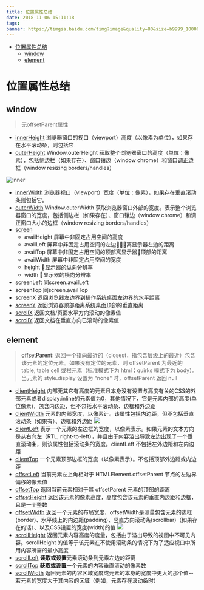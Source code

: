```yaml
---
title: 位置属性总结
date: 2018-11-06 15:11:18
tags:
banner: https://timgsa.baidu.com/timg?image&quality=80&size=b9999_10000&sec=1541667772983&di=af00751939d60be9d3d286a452aac2ef&imgtype=0&src=http%3A%2F%2Fd.hiphotos.baidu.com%2Fimage%2Fpic%2Fitem%2Fa044ad345982b2b723f163ab3cadcbef76099b77.jpg
---
```


<!-- TOC -->

- [位置属性总结](#位置属性总结)
  - [window](#window)
  - [element](#element)

<!-- /TOC -->

# 位置属性总结

<!-- 测试环境：**chrome 70.0.3538.77** -->

## window

> 无offsetParent属性

+ [innerHeight](https://developer.mozilla.org/en-US/docs/Web/API/Window/innerHeight)
  浏览器窗口的视口（viewport）高度（以像素为单位），如果存在水平滚动条，则包括它
+ [outerHeight](https://developer.mozilla.org/en-US/docs/Web/API/Window/outerHeight)
  Window.outerHeight 获取整个浏览器窗口的高度（单位：像素），包括侧边栏（如果存在）、窗口镶边（window chrome）和窗口调正边框（window resizing borders/handles）

![inner](https://developer.mozilla.org/@api/deki/files/213/=FirefoxInnerVsOuterHeight2.png)

+ [innerWidth](https://developer.mozilla.org/en-US/docs/Web/API/Window/innerWidth)
  浏览器视口（viewport）宽度（单位：像素），如果存在垂直滚动条则包括它。
+ [outerWidth](https://developer.mozilla.org/en-US/docs/Web/API/Window/outerWidth)
  Window.outerWidth 获取浏览器窗口外部的宽度。表示整个浏览器窗口的宽度，包括侧边栏（如果存在）、窗口镶边（window chrome）和调正窗口大小的边框（window resizing borders/handles）
+ [screen](https://developer.mozilla.org/en-US/docs/Web/API/Screen)
  + availHeight
    屏幕中非固定占用空间的高度
  + availLeft
    屏幕中非固定占用空间的左边离显示器左边的距离
  + availTop
    屏幕中非固定占用空间的顶部离显示器顶部的距离
  + availWidth
    屏幕中非固定占用空间的宽度
  + height
    显示器的纵向分辨率
  + width
    显示器的横向分辨率
+ screenLeft
  同screen.availLeft
+ screenTop
  同screen.availTop
+ [screenX](https://developer.mozilla.org/en-US/docs/Web/API/Window/screenX)
  返回浏览器左边界到操作系统桌面左边界的水平距离
+ [screenY](https://developer.mozilla.org/en-US/docs/Web/API/Window/screenY)
  返回浏览器顶部距离系统桌面顶部的垂直距离
+ [scrollX](https://developer.mozilla.org/en-US/docs/Web/API/Window/scrollX)
  返回文档/页面水平方向滚动的像素值
+ [scrollY](https://developer.mozilla.org/en-US/docs/Web/API/Window/scrollY)
  返回文档在垂直方向已滚动的像素值

<!-- # documentElement

> offsetParent 为 null

+ clientHeight
+ clientLeft
+ clientTop
+ clientWidth
+ offsetHeight
+ offsetLeft
+ offsetTop
+ offsetWidth
+ scrollHeight
+ scrollLeft
+ scrollTop
+ scrollWidth -->

<!-- # body

> offsetParent 为 null

+ clientHeight
+ clientLeft
+ clientTop
+ clientWidth
+ offsetHeight
+ offsetLeft
+ offsetTop
+ offsetWidth
+ scrollHeight
+ scrollLeft
+ scrollTop
+ scrollWidth -->

<!-- more -->

## element

> [offsetParent](https://developer.mozilla.org/en-US/docs/Web/API/HTMLElement/offsetParent):
> 返回一个指向最近的（closest，指包含层级上的最近）包含该元素的定位元素。如果没有定位的元素，则 offsetParent 为最近的 table, table cell 或根元素（标准模式下为 html；quirks 模式下为 body）。当元素的 style.display 设置为 "none" 时，offsetParent 返回 null

+ [clientHeight](https://developer.mozilla.org/en-US/docs/Web/API/Element/clientHeight)
  内部无其它有高度的元素且本身没有设置与高度有关的CSS的外部元素或者display:inline的元素值为0，其他情况下，它是元素内部的高度(单位像素)，包含内边距，但不包括水平滚动条、边框和外边距
+ [clientWidth](https://developer.mozilla.org/en-US/docs/Web/API/Element/clientWidth)
  元素的内部宽度，以像素计。该属性包括内边距，但不包括垂直滚动条（如果有）、边框和外边距
  ![](https://developer.mozilla.org/@api/deki/files/185/=Dimensions-client.png)
+ [clientLeft](https://developer.mozilla.org/en-US/docs/Web/API/Element/clientLeft)
  表示一个元素的左边框的宽度，以像素表示。如果元素的文本方向是从右向左（RTL, right-to-left），并且由于内容溢出导致左边出现了一个垂直滚动条，则该属性包括滚动条的宽度。clientLeft 不包括左外边距和左内边距
+ [clientTop](https://developer.mozilla.org/en-US/docs/Web/API/Element/clientTop)
  一个元素顶部边框的宽度（以像素表示）。不包括顶部外边距或内边距
+ [offsetLeft](https://developer.mozilla.org/en-US/docs/Web/API/HTMLElement/offsetLeft)
  当前元素左上角相对于  HTMLElement.offsetParent 节点的左边界偏移的像素值
+ [offsetTop](https://developer.mozilla.org/en-US/docs/Web/API/HTMLElement/offsetTop)
  返回当前元素相对于其 offsetParent 元素的顶部的距离
+ [offsetHeight](https://developer.mozilla.org/en-US/docs/Web/API/HTMLElement/offsetHeight)
  返回该元素的像素高度，高度包含该元素的垂直内边距和边框，且是一个整数
+ [offsetWidth](https://developer.mozilla.org/en-US/docs/Web/API/HTMLElement/offsetWidth)
  返回一个元素的布局宽度，offsetWidth是测量包含元素的边框(border)、水平线上的内边距(padding)、竖直方向滚动条(scrollbar)（如果存在的话）、以及CSS设置的宽度(width)的值
![](https://developer.mozilla.org/@api/deki/files/186/=Dimensions-offset.png)
+ [scrollHeight](https://developer.mozilla.org/en-US/docs/Web/API/Element/scrollHeight)
  返回元素内容高度的度量，包括由于溢出导致的视图中不可见内容。scrollHeight 的值等于该元素在不使用滚动条的情况下为了适应视口中所用内容所需的最小高度
+ [scrollLeft](https://developer.mozilla.org/en-US/docs/Web/API/Element/scrollLeft)
  **读取或设置**元素滚动条到元素左边的距离
+ [scrollTop](https://developer.mozilla.org/en-US/docs/Web/API/Element/scrollTop)
  **获取或设置**一个元素的内容垂直滚动的像素数
+ [scrollWidth](https://developer.mozilla.org/en-US/docs/Web/API/Element/scrollWidth)
  返回元素的内容区域宽度或元素的本身的宽度中更大的那个值--若元素的宽度大于其内容的区域（例如，元素存在滚动条时）